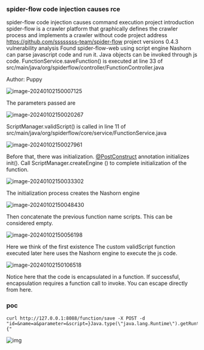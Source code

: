 ### spider-flow code injection causes rce

spider-flow code injection causes command execution project introduction spider-flow is a crawler platform that graphically defines the crawler process and implements a crawler without code project address https://github.com/ssssssss-team/spider-flow project versions 0.4.3 vulnerability analysis Found spider-flow-web using script engine Nashorn can parse javascript code and run it. Java objects can be invoked through js code. FunctionService.saveFunction() is executed at line 33 of src/main/java/org/spiderflow/controller/FunctionController.java

Author: Puppy

![image-20240102150007125](C:\Users\28395\AppData\Roaming\Typora\typora-user-images\image-20240102150007125.png)

The parameters passed are



![image-20240102150020267](C:\Users\28395\AppData\Roaming\Typora\typora-user-images\image-20240102150020267.png)

ScriptManager.validScript() is called in line 11 of src/main/java/org/spiderflow/core/service/FunctionService.java



![image-20240102150027961](C:\Users\28395\AppData\Roaming\Typora\typora-user-images\image-20240102150027961.png)

Before that, there was initialization. [@PostConstruct](http://twitter.com/PostConstruct) annotation initializes init(). Call ScriptManager.createEngine () to complete initialization of the function.



![image-20240102150033302](C:\Users\28395\AppData\Roaming\Typora\typora-user-images\image-20240102150033302.png)

The initialization process creates the Nashorn engine



![image-20240102150048430](C:\Users\28395\AppData\Roaming\Typora\typora-user-images\image-20240102150048430.png)

Then concatenate the previous function name scripts. This can be considered empty.

![image-20240102150056198](C:\Users\28395\AppData\Roaming\Typora\typora-user-images\image-20240102150056198.png)

Here we think of the first existence 
 The custom validScript function executed later here uses the Nashorn engine to execute the js code.

![image-20240102150106518](C:\Users\28395\AppData\Roaming\Typora\typora-user-images\image-20240102150106518.png)

Notice here that the code is encapsulated in a function. If successful, encapsulation requires a function call to invoke. You can escape directly from here.



### poc



```
curl http://127.0.0.1:8088/function/save -X POST -d "id=&name=a&parameter=&script=}Java.type(\"java.lang.Runtime\").getRuntime().exec(\"calc\");{"
```

![img](https://cdn-images-1.medium.com/max/750/1*NDwh_b5VZTtzBh8Fzu5btA.png)